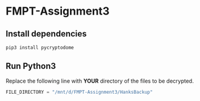 # FMPT-Assignment3
## Install dependencies
```shell
pip3 install pycryptodome
```

## Run Python3
Replace the following line with **YOUR** directory of the files to be decrypted.
```python
FILE_DIRECTORY = "/mnt/d/FMPT-Assignment3/HanksBackup"
```